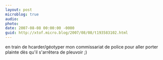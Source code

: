 ```yaml
---
layout: post
microblog: true
audio: 
photo: 
date: 2007-08-08 00:00:00 -0000
guid: http://xtof.micro.blog/2007/08/08/t193583102.html
---
```

en train de hcarder/géotyper mon commissariat de police pour aller porter plainte dès qu'il s'arrêtera de pleuvoir ;)
